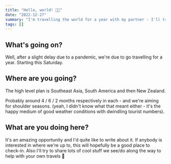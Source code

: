 ```yaml
---
title: "Hello, world! 👋🌐"
date: "2022-12-27"
summary: "I'm travelling the world for a year with my partner - I'll try to write about it here..."
tags: []
---
```


## What's going on?

Well, after a slight delay due to a pandemic,  we're due to go travelling for a year. Starting this Saturday.

## Where are you going?

The high level plan is Southeast Asia, South America and then New Zealand.

Probably around 4 / 6 / 2 months respectively in each - and we're aiming for shoulder seasons. (yeah, I didn't know what that meant either - it's the happy medium of good weather conditions with dwindling tourist numbers).

##  What are you doing here?

It's an amazing opportunity and I'd quite like to write about it. If anybody is interested in where we're up to, this will hopefully be a good place to check-in. Also I'll try to share lots of cool stuff we see/do along the way to help with your own travels :muscle: